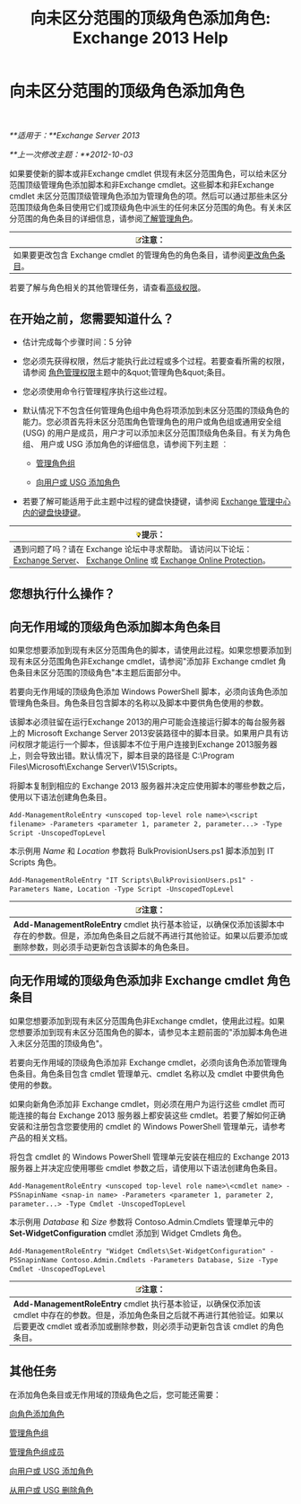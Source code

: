 ﻿---
title: '向未区分范围的顶级角色添加角色: Exchange 2013 Help'
TOCTitle: 向未区分范围的顶级角色添加角色
ms:assetid: 52fd3f20-c348-49d5-9bdb-f2cbf780cf2d
ms:mtpsurl: https://technet.microsoft.com/zh-cn/library/Dd979789(v=EXCHG.150)
ms:contentKeyID: 50490551
ms.date: 05/21/2018
mtps_version: v=EXCHG.150
ms.translationtype: MT
---

# 向未区分范围的顶级角色添加角色

 

_**适用于：**Exchange Server 2013_

_**上一次修改主题：**2012-10-03_

如果要使新的脚本或非Exchange cmdlet 供现有未区分范围角色，可以给未区分范围顶级管理角色添加脚本和非Exchange cmdlet。这些脚本和非Exchange cmdlet 未区分范围顶级管理角色添加为管理角色的项。然后可以通过那些未区分范围顶级角色条目使用它们或顶级角色中派生的任何未区分范围的角色。有关未区分范围的角色条目的详细信息，请参阅[了解管理角色](understanding-management-roles-exchange-2013-help.md)。

<table>
<thead>
<tr class="header">
<th><img src="images/Bb124558.note(EXCHG.150).gif" title="注意" alt="注意" />注意：</th>
</tr>
</thead>
<tbody>
<tr class="odd">
<td>如果要更改包含 Exchange cmdlet 的管理角色的角色条目，请参阅<a href="change-a-role-entry-exchange-2013-help.md">更改角色条目</a>。</td>
</tr>
</tbody>
</table>


若要了解与角色相关的其他管理任务，请查看[高级权限](advanced-permissions-exchange-2013-help.md)。

## 在开始之前，您需要知道什么？

  - 估计完成每个步骤时间：5 分钟

  - 您必须先获得权限，然后才能执行此过程或多个过程。若要查看所需的权限，请参阅 [角色管理权限](role-management-permissions-exchange-2013-help.md)主题中的\&quot;管理角色\&quot;条目。

  - 您必须使用命令行管理程序执行这些过程。

  - 默认情况下不包含任何管理角色组中角色将项添加到未区分范围的顶级角色的能力。您必须首先将未区分范围角色管理角色的用户或角色组或通用安全组 (USG) 的用户是成员，用户才可以添加未区分范围顶级角色条目。有关为角色组、 用户或 USG 添加角色的详细信息，请参阅下列主题 ︰
    
      - [管理角色组](manage-role-groups-exchange-2013-help.md)
    
      - [向用户或 USG 添加角色](add-a-role-to-a-user-or-usg-exchange-2013-help.md)

  - 若要了解可能适用于此主题中过程的键盘快捷键，请参阅 [Exchange 管理中心内的键盘快捷键](keyboard-shortcuts-in-the-exchange-admin-center-exchange-online-protection-help.md)。

<table>
<thead>
<tr class="header">
<th><img src="images/Bb124558.tip(EXCHG.150).gif" title="提示" alt="提示" />提示：</th>
</tr>
</thead>
<tbody>
<tr class="odd">
<td>遇到问题了吗？请在 Exchange 论坛中寻求帮助。 请访问以下论坛：<a href="https://go.microsoft.com/fwlink/p/?linkid=60612">Exchange Server</a>、 <a href="https://go.microsoft.com/fwlink/p/?linkid=267542">Exchange Online</a> 或 <a href="https://go.microsoft.com/fwlink/p/?linkid=285351">Exchange Online Protection</a>。</td>
</tr>
</tbody>
</table>


## 您想执行什么操作？

## 向无作用域的顶级角色添加脚本角色条目

如果您想要添加到现有未区分范围角色的脚本，请使用此过程。如果您想要添加到现有未区分范围角色非Exchange cmdlet，请参阅"添加非 Exchange cmdlet 角色条目未区分范围的顶级角色"本主题后面部分中。

若要向无作用域的顶级角色添加 Windows PowerShell 脚本，必须向该角色添加管理角色条目。角色条目包含脚本的名称以及脚本中要供角色使用的参数。

该脚本必须驻留在运行Exchange 2013的用户可能会连接运行脚本的每台服务器上的 Microsoft Exchange Server 2013安装路径中的脚本目录。如果用户具有访问权限才能运行一个脚本，但该脚本不位于用户连接到Exchange 2013服务器上，则会导致出错。默认情况下，脚本目录的路径是 C:\\Program Files\\Microsoft\\Exchange Server\\V15\\Scripts。

将脚本复制到相应的 Exchange 2013 服务器并决定应使用脚本的哪些参数之后，使用以下语法创建角色条目。

    Add-ManagementRoleEntry <unscoped top-level role name>\<script filename> -Parameters <parameter 1, parameter 2, parameter...> -Type Script -UnscopedTopLevel

本示例用 *Name* 和 *Location* 参数将 BulkProvisionUsers.ps1 脚本添加到 IT Scripts 角色。

    Add-ManagementRoleEntry "IT Scripts\BulkProvisionUsers.ps1" -Parameters Name, Location -Type Script -UnscopedTopLevel

<table>
<thead>
<tr class="header">
<th><img src="images/Bb124558.note(EXCHG.150).gif" title="注意" alt="注意" />注意：</th>
</tr>
</thead>
<tbody>
<tr class="odd">
<td><strong>Add-ManagementRoleEntry</strong> cmdlet 执行基本验证，以确保仅添加该脚本中存在的参数。但是，添加角色条目之后就不再进行其他验证。如果以后要添加或删除参数，则必须手动更新包含该脚本的角色条目。</td>
</tr>
</tbody>
</table>


## 向无作用域的顶级角色添加非 Exchange cmdlet 角色条目

如果您想要添加到现有未区分范围角色非Exchange cmdlet，使用此过程。如果您想要添加到现有未区分范围角色的脚本，请参见本主题前面的"添加脚本角色进入未区分范围的顶级角色"。

若要向无作用域的顶级角色添加非 Exchange cmdlet，必须向该角色添加管理角色条目。角色条目包含 cmdlet 管理单元、cmdlet 名称以及 cmdlet 中要供角色使用的参数。

如果向新角色添加非 Exchange cmdlet，则必须在用户为运行这些 cmdlet 而可能连接的每台 Exchange 2013 服务器上都安装这些 cmdlet。若要了解如何正确安装和注册包含您要使用的 cmdlet 的 Windows PowerShell 管理单元，请参考产品的相关文档。

将包含 cmdlet 的 Windows PowerShell 管理单元安装在相应的 Exchange 2013 服务器上并决定应使用哪些 cmdlet 参数之后，请使用以下语法创建角色条目。

    Add-ManagementRoleEntry <unscoped top-level role name>\<cmdlet name> -PSSnapinName <snap-in name> -Parameters <parameter 1, parameter 2, parameter...> -Type Cmdlet -UnscopedTopLevel

本示例用 *Database* 和 *Size* 参数将 Contoso.Admin.Cmdlets 管理单元中的 **Set-WidgetConfiguration** cmdlet 添加到 Widget Cmdlets 角色。

    Add-ManagementRoleEntry "Widget Cmdlets\Set-WidgetConfiguration" -PSSnapinName Contoso.Admin.Cmdlets -Parameters Database, Size -Type Cmdlet -UnscopedTopLevel

<table>
<thead>
<tr class="header">
<th><img src="images/Bb124558.note(EXCHG.150).gif" title="注意" alt="注意" />注意：</th>
</tr>
</thead>
<tbody>
<tr class="odd">
<td><strong>Add-ManagementRoleEntry</strong> cmdlet 执行基本验证，以确保仅添加该 cmdlet 中存在的参数。但是，添加角色条目之后就不再进行其他验证。如果以后要更改 cmdlet 或者添加或删除参数，则必须手动更新包含该 cmdlet 的角色条目。</td>
</tr>
</tbody>
</table>


## 其他任务

在添加角色条目或无作用域的顶级角色之后，您可能还需要：

[向角色添加角色](add-a-role-entry-to-a-role-exchange-2013-help.md)

[管理角色组](manage-role-groups-exchange-2013-help.md)

[管理角色组成员](manage-role-group-members-exchange-2013-help.md)

[向用户或 USG 添加角色](add-a-role-to-a-user-or-usg-exchange-2013-help.md)

[从用户或 USG 删除角色](remove-a-role-from-a-user-or-usg-exchange-2013-help.md)

